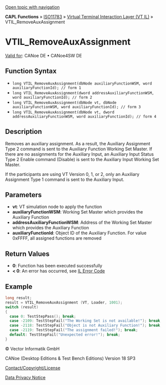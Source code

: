 [Open topic with navigation](../../../../../../CANoeDEFamily.htm#Topics/CAPLFunctions/ISO11783/ISOInteractionLayerVT/Functions/CAPLfunctionIso11783VTILRemoveAuxAssignment.md)

**CAPL Functions** » [ISO11783](../../CAPLfunctionsISO11783Overview.md) » [Virtual Terminal Interaction Layer (VT IL)](../CAPLfunctionsISOILVTOverview.md) » VTIL_RemoveAuxAssignment

# VTIL_RemoveAuxAssignment

[Valid for](../../../../Shared/FeatureAvailability.md): CANoe DE • CANoe4SW DE

## Function Syntax

- `long VTIL_RemoveAuxAssignment(dbNode auxiliaryFunctionWSM, word auxiliaryFunctionId); // form 1`
- `long VTIL_RemoveAuxAssignment(dword addressAuxiliaryFunctionWSM, word auxiliaryFunctionId); // form 2`
- `long VTIL_RemoveAuxAssignment(dbNode vt, dbNode auxiliaryFunctionWSM, word auxiliaryFunctionId); // form 3`
- `long VTIL_RemoveAuxAssignment(dbNode vt, dword addressAuxiliaryFunctionWSM, word auxiliaryFunctionId); // form 4`

## Description

Removes an auxiliary assignment. As a result, the Auxiliary Assignment Type 2 command is sent to the Auxiliary Function Working Set Master. If there are no assignments for the Auxiliary Input, an Auxiliary Input Status Type 2 Enable command (Disable) is sent to the Auxiliary Input Working Set Master.

If the participants are using VT Version 0, 1, or 2, only an Auxiliary Assignment Type 1 command is sent to the Auxiliary Input.

## Parameters

- **vt**: VT simulation node to apply the function
- **auxiliaryFunctionWSM**: Working Set Master which provides the Auxiliary Function
- **addressAuxiliaryFunctionWSM**: Address of the Working Set Master which provides the Auxiliary Function
- **auxiliaryFunctionId**: Object ID of the Auxiliary Function. For value 0xFFFF, all assigned functions are removed

## Return Values

- **0**: Function has been executed successfully
- **< 0**: An error has occurred, see [IL Error Code](../../../CAPLfunctionsISOj1939ErrorCodes.md)

## Example

```c
long result;
result = VTIL_RemoveAuxAssignment (VT, Loader, 1001);
switch (result)
{
  case 0: TestStepPass(); break;
  case -2109: TestStepFail("The Working Set is not available!"); break;
  case -2118: TestStepFail("Object is not Auxiliary Function!"); break;
  case -2119: TestStepFail("The assignment failed!"); break;
  default: TestStepFail("Unexpected error!"); break;
}
```

© Vector Informatik GmbH

CANoe (Desktop Editions & Test Bench Editions) Version 18 SP3

[Contact/Copyright/License](../../../../Shared/ContactCopyrightLicense.md)

[Data Privacy Notice](https://www.vector.com/int/en/company/get-info/privacy-policy/)
